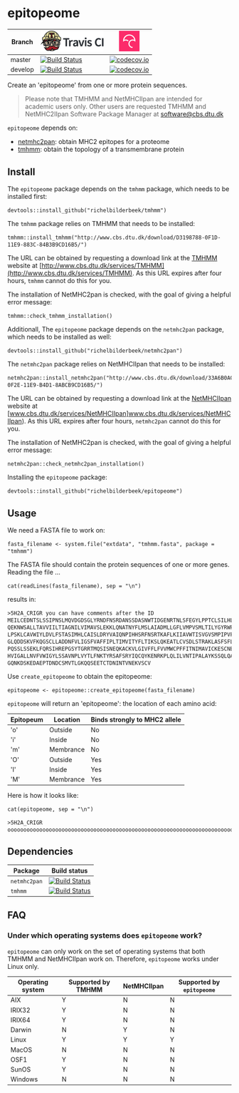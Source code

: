 # epitopeome

Branch|[![Travis CI logo](pics/TravisCI.png)](https://travis-ci.org)|[![Codecov logo](pics/Codecov.png)](https://www.codecov.io)
---|---|---
master|[![Build Status](https://travis-ci.org/richelbilderbeek/epitopeome.svg?branch=master)](https://travis-ci.org/richelbilderbeek/epitopeome)|[![codecov.io](https://codecov.io/github/richelbilderbeek/epitopeome/coverage.svg?branch=master)](https://codecov.io/github/richelbilderbeek/epitopeome/branch/master)
develop|[![Build Status](https://travis-ci.org/richelbilderbeek/epitopeome.svg?branch=develop)](https://travis-ci.org/richelbilderbeek/epitopeome)|[![codecov.io](https://codecov.io/github/richelbilderbeek/epitopeome/coverage.svg?branch=develop)](https://codecov.io/github/richelbilderbeek/epitopeome/branch/develop)

Create an 'epitopeome' from one or more protein sequences.

> Please note that TMHMM and NetMHCIIpan are intended for academic users only. 
> Other users are requested TMHMM and NetMHC2IIpan 
> Software Package Manager at software@cbs.dtu.dk

`epitopeome` depends on:

 * [netmhc2pan](https://github.com/richelbilderbeek/netmhc2pan): 
   obtain MHC2 epitopes for a proteome
 * [tmhmm](https://github.com/richelbilderbeek/tmhmm):
   obtain the topology of a transmembrane protein

## Install

The `epitopeome` package depends on the `tmhmm` package, which needs
to be installed first:

```{r}
devtools::install_github("richelbilderbeek/tmhmm")
```

The `tmhmm` package relies on TMHMM that needs to be installed:

```{r}
tmhmm::install_tmhmm("http://www.cbs.dtu.dk/download/D3198788-0F1D-11E9-883C-84B3B9CD16B5/")
```

The URL can be obtained by requesting a download link at 
the [TMHMM](http://www.cbs.dtu.dk/services/TMHMM) website 
at [http://www.cbs.dtu.dk/services/TMHMM](http://www.cbs.dtu.dk/services/TMHMM).
As this URL expires after four hours, `tmhmm` cannot do this for you.

The installation of NetMHC2pan is checked, with the goal of giving
a helpful error message:

```{r}
tmhmm::check_tmhmm_installation()
```

Additionall, The `epitopeome` package depends on the `netmhc2pan` package, which needs
to be installed as well:

```{r}
devtools::install_github("richelbilderbeek/netmhc2pan")
```

The `netmhc2pan` package relies on NetMHCIIpan that needs to be installed:

```{r}
netmhc2pan::install_netmhc2pan("http://www.cbs.dtu.dk/download/33A6B0AC-0F2E-11E9-B4D1-8ABCB9CD16B5/")
```

The URL can be obtained by requesting a download link at
the [NetMHCIIpan](www.cbs.dtu.dk/services/NetMHCIIpan) website 
at [www.cbs.dtu.dk/services/NetMHCIIpan]www.cbs.dtu.dk/services/NetMHCIIpan).
As this URL expires after four hours, `netmhc2pan` cannot do this for you.

The installation of NetMHC2pan is checked, with the goal of giving
a helpful error message:

```{r}
netmhc2pan::check_netmhc2pan_installation()
```

Installing the `epitopeome` package:

```{r}
devtools::install_github("richelbilderbeek/epitopeome")
```

## Usage

We need a FASTA file to work on:

```{r}
fasta_filename <- system.file("extdata", "tmhmm.fasta", package = "tmhmm")
```

The FASTA file should contain the protein sequences of one or more
genes. Reading the file ...

```{r}
cat(readLines(fasta_filename), sep = "\n")
```

results in:

```
>5H2A_CRIGR you can have comments after the ID
MEILCEDNTSLSSIPNSLMQVDGDSGLYRNDFNSRDANSSDASNWTIDGENRTNLSFEGYLPPTCLSILHL
QEKNWSALLTAVVIILTIAGNILVIMAVSLEKKLQNATNYFLMSLAIADMLLGFLVMPVSMLTILYGYRWP
LPSKLCAVWIYLDVLFSTASIMHLCAISLDRYVAIQNPIHHSRFNSRTKAFLKIIAVWTISVGVSMPIPVF
GLQDDSKVFKQGSCLLADDNFVLIGSFVAFFIPLTIMVITYFLTIKSLQKEATLCVSDLSTRAKLASFSFL
PQSSLSSEKLFQRSIHREPGSYTGRRTMQSISNEQKACKVLGIVFFLFVVMWCPFFITNIMAVICKESCNE
HVIGALLNVFVWIGYLSSAVNPLVYTLFNKTYRSAFSRYIQCQYKENRKPLQLILVNTIPALAYKSSQLQA
GQNKDSKEDAEPTDNDCSMVTLGKQQSEETCTDNINTVNEKVSCV
```

Use `create_epitopeome` to obtain the epitopeome:

```{r}
epitopeome <- epitopeome::create_epitopeome(fasta_filename)
```

`epitopeome` will return an 'epitopeome': the location
of each amino acid:

Epitopeum|Location|Binds strongly to MHC2 allele 
---|---|---
'o'|Outside|No
'i'|Inside|No
'm'|Membrance|No
'O'|Outside|Yes
'I'|Inside|Yes
'M'|Membrance|Yes

Here is how it looks like:

```{r}
cat(epitopeome, sep = "\n")
```

```
>5H2A_CRIGR
oooooooooooooooooooooooooooooooooooooooooooooooooooooooooooooooooooooooooooommmmmmmmmmmmmmmmmmmmmmmiiiiiiiIIIIIMMMMMMMMMMMMMMMMMMMMMMMOOOOoooooooooommmmmmmmmmmmmmmmmmmmMMMIIIIIIIIIIIIIIIIiiiimmmmmmmmmmmmmmmmmmmmmmmooooooooooooooooooommmmmmmmmmmmmmmMMMMMMMMIIIIIIIIIIIIiiiiiiiIIIIIIIIIIIIIIIIIIIIIiiiiiiiiiiiiiiiiiiiiiiiiiiiimmmmmmmmmmmmmmmmmmmmmmmooooooooommmmmmmMMMMMMMMMMMMMMMMIIIIIIIIIIIIIIIIIIIIIiiIIIIIIIIIIIIIIIIIIIIiiiiiiiiiiiiiiiiiiiiiiiiiiiiiiiiiiiiiiiiiiiiiiiii
```

## Dependencies

Package|Build status
---|---
`netmhc2pan`|[![Build Status](https://travis-ci.org/richelbilderbeek/netmhc2pan.svg?branch=master)](https://travis-ci.org/richelbilderbeek/netmhc2pan)
`tmhmm`|[![Build Status](https://travis-ci.org/richelbilderbeek/tmhmm.svg?branch=master)](https://travis-ci.org/richelbilderbeek/tmhmm)

## FAQ

### Under which operating systems does `epitopeome` work?

`epitopeome` can only work on the set of operating systems 
that both TMHMM and NetMHCIIpan work on. 
Therefore, `epitopeome` works under Linux only. 

Operating system|Supported by TMHMM|NetMHCIIpan|Supported by `epitopeome`
---|---|---|---
AIX|Y|N|N
IRIX32|Y|N|N
IRIX64|Y|N|N
Darwin|N|Y|N
Linux|Y|Y|Y
MacOS|N|N|N
OSF1|Y|N|N
SunOS|Y|N|N
Windows|N|N|N

